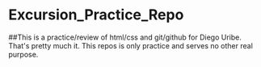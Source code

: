 # Excursion_Practice_Repo
##This is a practice/review of html/css and git/github for Diego Uribe.
That's pretty much it. This repos is only practice and serves no other real purpose. 
